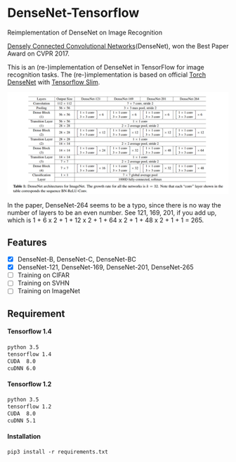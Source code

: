 # DenseNet-Tensorflow
Reimplementation of DenseNet on Image Recognition

[Densely Connected Convolutional Networks](https://arxiv.org/abs/1608.06993)(DenseNet), won the Best Paper Award on CVPR 2017.

This is an (re-)implementation of DenseNet in TensorFlow for image recognition tasks. The (re-)implementation is based on official [Torch DenseNet](https://github.com/liuzhuang13/DenseNet) with [Tensorflow Slim](https://github.com/tensorflow/tensorflow/tree/master/tensorflow/contrib/slim).

![DenseNet Table](https://github.com/NanqingD/DenseNet-Tensorflow/blob/master/images/DenseNet_table.png)

In the paper, DenseNet-264 seems to be a typo, since there is no way the number of layers to be an even number. See 121, 169, 201, if you add up, which is 1 + 6 x 2 + 1 + 12 x 2 + 1 + 64 x 2 + 1 + 48 x 2 + 1 + 1 = 265.

## Features
- [x] DenseNet-B, DenseNet-C, DenseNet-BC
- [x] DenseNet-121, DenseNet-169, DenseNet-201, DenseNet-265
- [ ] Training on CIFAR
- [ ] Training on SVHN
- [ ] Training on ImageNet

## Requirement
#### Tensorflow 1.4
```
python 3.5
tensorflow 1.4
CUDA  8.0
cuDNN 6.0
```

#### Tensorflow 1.2
```
python 3.5
tensorflow 1.2
CUDA  8.0
cuDNN 5.1
```

#### Installation
```
pip3 install -r requirements.txt
```
